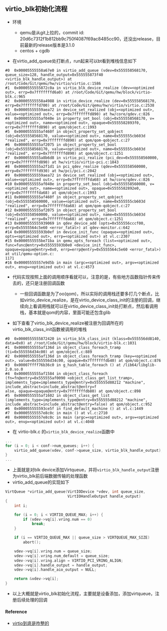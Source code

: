 ## virtio_blk初始化流程

* 环境
    * qemu是从git上拉的，commit id: 20d6c7312f1b812bb9c750f4087f69ac8485cc90，还没出release，目前最新的release版本是3.1.0
    * centos + cgdb

* 在virtio_add_queue处打断点，run起来可以bt看到堆栈信息如下

```
#0  0x00005555558a67e0 in virtio_add_queue (vdev=0x555558568170, queue_size=128, handle_output=0x555555873f40 <virtio_blk_handle_output>) at /root/Code/Git/qemu/hw/virtio/virtio.c:1586
#1  0x0000555555872c0a in virtio_blk_device_realize (dev=<optimized out>, errp=0x7fffffffd6a0) at /root/Code/Git/qemu/hw/block/virtio-blk.c:965
#2  0x00005555558a4988 in virtio_device_realize (dev=0x555558568170, errp=0x7fffffffd700) at /root/Code/Git/qemu/hw/virtio/virtio.c:2538
#3  0x00005555559aea72 in device_set_realized (obj=<optimized out>, value=<optimized out>, errp=0x7fffffffd890) at hw/core/qdev.c:826
#4  0x0000555555af040e in property_set_bool (obj=0x555558568170, v=<optimized out>, name=<optimized out>, opaque=0x5555582893f0, errp=0x7fffffffd890) at qom/object.c:1993
#5  0x0000555555af460f in object_property_set_qobject (obj=0x555558568170, value=<optimized out>, name=0x555555cb603d "realized", errp=0x7fffffffd890) at qom/qom-qobject.c:27
#6  0x0000555555af2075 in object_property_set_bool (obj=0x555558568170, value=<optimized out>, name=0x555555cb603d "realized", errp=0x7fffffffd890) at qom/object.c:1251
#7  0x0000555555a8b6d8 in virtio_pci_realize (pci_dev=0x555558560000, errp=0x7fffffffd890) at hw/virtio/virtio-pci.c:1843
#8  0x0000555555a2f1d1 in pci_qdev_realize (qdev=0x555558560000, errp=0x7fffffffd930) at hw/pci/pci.c:2042
#9  0x00005555559aea72 in device_set_realized (obj=<optimized out>, value=<optimized out>, errp=0x7fffffffda68) at hw/core/qdev.c:826
#10 0x0000555555af040e in property_set_bool (obj=0x555558560000, v=<optimized out>, name=<optimized out>, opaque=0x5555582892e0, errp=0x7fffffffda68) at qom/object.c:1993
#11 0x0000555555af460f in object_property_set_qobject (obj=0x555558560000, value=<optimized out>, name=0x555555cb603d "realized", errp=0x7fffffffda68) at qom/qom-qobject.c:27
#12 0x0000555555af2075 in object_property_set_bool (obj=0x555558560000, value=<optimized out>, name=0x555555cb603d "realized", errp=0x7fffffffda68) at qom/object.c:1251
#13 0x0000555555939069 in qdev_device_add (opts=0x555556cccf00, errp=0x5555564c5e60 <error_fatal>) at qdev-monitor.c:642
#14 0x000055555593b0ef in device_init_func (opaque=<optimized out>, opts=<optimized out>, errp=<optimized out>) at vl.c:2307
#15 0x0000555555be71ba in qemu_opts_foreach (list=<optimized out>, func=func@entry=0x55555593b0e0 <device_init_func>, opaque=opaque@entry=0x0, errp=errp@entry=0x5555564c5e60 <error_fatal>) at util/qemu-option.c:
1171
#16 0x00005555557e9d5b in main (argc=<optimized out>, argv=<optimized out>, envp=<optimized out>) at vl.c:4573
```
* 代码实现按照上面的调用顺序看就可以，注意的是，有些地方函数指针传来传去的，还只是注册回调函数
    * 一些回调函数是为了oo(qom)，所以实际的调用栈还要多打几个断点，比如virtio_device_realize，是在virtio_device_class_init的注册的回调，继续向上看调用栈就可以在virtio_device_class_init处打断点，然后看调用栈，基本就是qom的内容，里面可能还包含glib

* 如下查看了virtio_blk_device_realize被注册为回调所在的virtio_blk_class_init函数被调用的堆栈

```
#0  0x0000555555872420 in virtio_blk_class_init (klass=0x555556dd8140, data=0x0) at /root/Code/Git/qemu/hw/block/virtio-blk.c:1031
#1  0x0000555555af136d in object_class_foreach_tramp (ti=0x555556d34c00) at qom/object.c:889
#2  0x0000555555af136d in object_class_foreach_tramp (key=<optimized out>, value=0x555556d34c00, opaque=0x7fffffffdb40) at qom/object.c:876
#3  0x00007ffff76b36c0 in g_hash_table_foreach () at /lib64/libglib-2.0.so.0
#4  0x0000555555af1584 in object_class_foreach (fn=fn@entry=0x555555af0090 <object_class_get_list_tramp>, implements_type=implements_type@entry=0x555555d88212 "machine", include_abstract=include_abstract@entry=f
alse, opaque=opaque@entry=0x7fffffffdb80) at qom/object.c:898
#5  0x0000555555af1602 in object_class_get_list (implements_type=implements_type@entry=0x555555d88212 "machine", include_abstract=include_abstract@entry=false) at qom/object.c:952
#6  0x000055555593ce5f in find_default_machine () at vl.c:1449
#7  0x00005555557e8c0c in main () at vl.c:2710
#8  0x00005555557e8c0c in main (argc=<optimized out>, argv=<optimized out>, envp=<optimized out>) at vl.c:4040

```

* 在 virtio-blk.c 的`virtio_blk_device_realize`函数中
``` c
...
for (i = 0; i < conf->num_queues; i++) {
    virtio_add_queue(vdev, conf->queue_size, virtio_blk_handle_output);
}
...
```
* 上面就是对blk device添加Virtqueue，并将`virtio_blk_handle_output`注册为virtio_blk前后端数据传输的处理函数
* virtio_add_queue的实现如下
``` c
VirtQueue *virtio_add_queue(VirtIODevice *vdev, int queue_size,
                            VirtIOHandleOutput handle_output)
{
    int i;

    for (i = 0; i < VIRTIO_QUEUE_MAX; i++) {
        if (vdev->vq[i].vring.num == 0)
            break;
    }

    if (i == VIRTIO_QUEUE_MAX || queue_size > VIRTQUEUE_MAX_SIZE)
        abort();

    vdev->vq[i].vring.num = queue_size;
    vdev->vq[i].vring.num_default = queue_size;
    vdev->vq[i].vring.align = VIRTIO_PCI_VRING_ALIGN;
    vdev->vq[i].handle_output = handle_output;
    vdev->vq[i].handle_aio_output = NULL;

    return &vdev->vq[i];
}
```

* 以上大概就是virtio_blk初始化流程，主要就是设备添加，添加virtqueue，注册后续处理的回调


#### Reference
* [virtio到底是咋整的](https://www.hanbaoying.com/2017/06/01/virtio.html)
